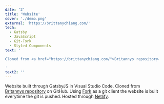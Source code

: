 ```yaml
---
date: '2'
title: 'Website'
cover: './demo.png'
external: 'https://brittanychiang.com/'
tech:
  - Gatsby
  - JavaScript
  - Git-Fork
  - Styled Components
text: '

Cloned from <a href="https://brittanychiang.com/">Britannys repository</a>. Built and coded with GatsbyJs.

'
text2: ''
---
```


Website built through GatsbyJS in Visual Studio Code. Cloned from <a href="https://brittanychiang.com/">Britannys repository</a> on GitHub. Using <a href="https://git-fork.com/">Fork</a> as a git client the website is built everytime the git is pushed. Hosted through <a href="https://netlify.com">Netlify</a>.
